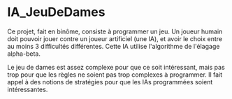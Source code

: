# IA_JeuDeDames

Ce projet, fait en binôme, consiste à programmer un jeu. Un joueur humain doit pouvoir jouer contre un joueur artificiel (une IA), et avoir le choix entre au moins 3 difficultés différentes. Cette IA utilise l'algorithme de l'élagage alpha-beta.

Le jeu de dames est assez complexe pour que ce soit intéressant, mais pas trop pour que les règles ne soient pas trop complexes à programmer. Il fait appel à des notions de stratégies pour que les IAs programmées soient intéressantes.
